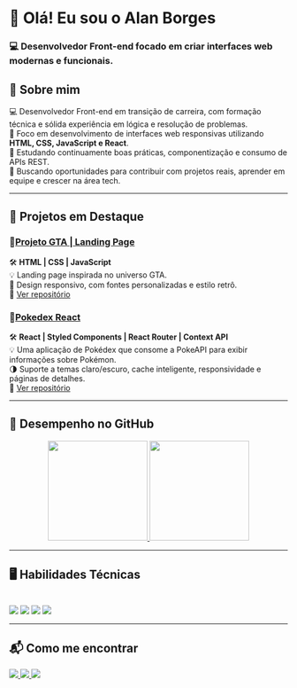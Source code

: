 # 👋 Olá! Eu sou o Alan Borges  
### 💻 Desenvolvedor Front-end focado em criar interfaces web modernas e funcionais.

## 🚀 Sobre mim

💻 Desenvolvedor Front-end em transição de carreira, com formação técnica e sólida experiência em lógica e resolução de problemas.  
🎯 Foco em desenvolvimento de interfaces web responsivas utilizando **HTML, CSS, JavaScript e React**.  
🌱 Estudando continuamente boas práticas, componentização e consumo de APIs REST.  
🚀 Buscando oportunidades para contribuir com projetos reais, aprender em equipe e crescer na área tech.

---

## 💼 Projetos em Destaque

### 🔗[Projeto GTA | Landing Page](https://alanborgesdev.github.io/gta-landing-page)
 🛠️ **HTML | CSS | JavaScript**  
 💡 Landing page inspirada no universo GTA.  
 📱 Design responsivo, com fontes personalizadas e estilo retrô.   
 📂 [Ver repositório](https://github.com/alanborgesdev/gta-landing-page)

### 🔗[Pokedex React](https://pokedex-ecru-seven.vercel.app/)   
🛠️ **React | Styled Components | React Router | Context API**  
💡 Uma aplicação de Pokédex que consome a PokeAPI para exibir informações sobre Pokémon.  
🌗 Suporte a temas claro/escuro, cache inteligente, responsividade e páginas de detalhes.   
📂 [Ver repositório](https://github.com/alanborgesdev/pokedex)

---

## 📌 Desempenho no GitHub

<div align="center">
  <a href="https://github.com/alanborgesdev">
    <img height="180em" src="https://github-readme-stats.vercel.app/api?username=alanborgesdev&show_icons=true&theme=tokyonight&include_all_commits=true&count_private=true"/>
    <img height="180em" src="https://github-readme-stats.vercel.app/api/top-langs/?username=alanborgesdev&layout=compact&langs_count=6&theme=tokyonight"/>
  </a>
</div>

---

## 🖥️ Habilidades Técnicas

<div style="display: inline_block"><br>
  <img src="https://img.shields.io/badge/HTML-E34F26?style=for-the-badge&logo=html5&logoColor=white" />
  <img src="https://img.shields.io/badge/CSS-1572B6?style=for-the-badge&logo=css3&logoColor=white" />
  <img src="https://img.shields.io/badge/JavaScript-F7DF1E?style=for-the-badge&logo=javascript&logoColor=black" />
  <img src="https://img.shields.io/badge/React-61DAFB?style=for-the-badge&logo=react&logoColor=black" />
</div>

---

## 📬 Como me encontrar

<div align="left">
  <a href="mailto:alanborges05@gmail.com">
    <img src="https://img.shields.io/badge/Gmail-D14836?style=for-the-badge&logo=gmail&logoColor=white" />
  </a>
  <a href="https://www.linkedin.com/in/alanborgesdev/" target="_blank">
    <img src="https://img.shields.io/badge/LinkedIn-0077B5?style=for-the-badge&logo=linkedin&logoColor=white" />
  </a>
  <a href="https://instagram.com/alanborges.dev" target="_blank">
    <img src="https://img.shields.io/badge/Instagram-E4405F?style=for-the-badge&logo=instagram&logoColor=white" />
  </a>
</div>
